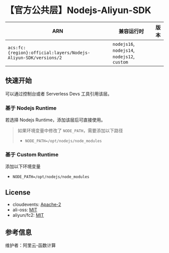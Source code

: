 # 【官方公共层】Nodejs-Aliyun-SDK

| ARN                                                              | 兼容运行时                    | 版本                |
|------------------------------------------------------------------|--------------------------|-------------------|
| `acs:fc:{region}:official:layers/Nodejs-Aliyun-SDK/versions/2` | `nodejs16`, `nodejs14`, `nodejs12`, `custom` |  |

## 快速开始
可以通过控制台或者 Serverless Devs 工具引用该层。

### 基于 Nodejs Runtime
若选择 Nodejs Runtime，添加该层后可直接使用。

> 如果环境变量中修改了 `NODE_PATH`，需要添加以下路径
> - `NODE_PATH=/opt/nodejs/node_modules`

### 基于 Custom Runtime

添加以下环境变量
- `NODE_PATH=/opt/nodejs/node_modules`

## License
- cloudevents: [Apache-2](https://github.com/cloudevents/sdk-javascript/blob/main/LICENSE)
- ali-oss: [MIT](https://github.com/ali-sdk/ali-oss/blob/master/LICENSE)
- aliyun/fc2: [MIT](https://github.com/aliyun/fc-nodejs-sdk/blob/master/LICENSE)

## 参考信息
维护者：阿里云-函数计算